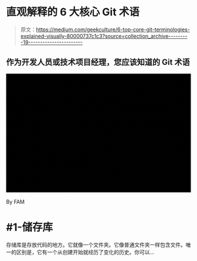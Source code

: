 # 直观解释的 6 大核心 Git 术语

> 原文：<https://medium.com/geekculture/6-top-core-git-terminologies-explained-visually-80000737c1c3?source=collection_archive---------19----------------------->

## 作为开发人员或技术项目经理，您应该知道的 Git 术语

![](img/4210e4256dbbd62f9aba100db0e792b9.png)

By FAM

# #1-储存库

存储库是存放代码的地方。它就像一个文件夹。它像普通文件夹一样包含文件。唯一的区别是，它有一个从创建开始就经历了变化的历史。你可以…